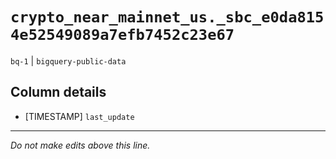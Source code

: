 # `crypto_near_mainnet_us._sbc_e0da8154e52549089a7efb7452c23e67`
`bq-1` | `bigquery-public-data`

## Column details
* [TIMESTAMP] `last_update`

-------------------------------------------------------------------------------
*Do not make edits above this line.*

